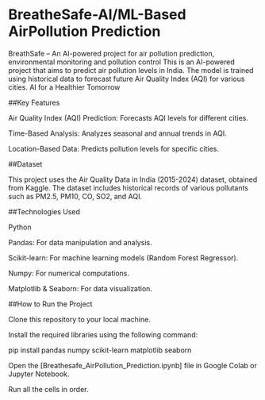 # BreatheSafe-AI/ML-Based AirPollution Prediction
BreathSafe – An AI-powered project for air pollution prediction, environmental monitoring and pollution control
This is an AI-powered project that aims to predict air pollution levels in India. The model is trained using historical data to forecast future Air Quality Index (AQI) for various cities.
AI for a Healthier Tomorrow

##Key Features

Air Quality Index (AQI) Prediction: Forecasts AQI levels for different cities.

Time-Based Analysis: Analyzes seasonal and annual trends in AQI.

Location-Based Data: Predicts pollution levels for specific cities.

##Dataset

This project uses the Air Quality Data in India (2015-2024) dataset, obtained from Kaggle. The dataset includes historical records of various pollutants such as PM2.5, PM10, CO, SO2, and AQI.

##Technologies Used

Python

Pandas: For data manipulation and analysis.

Scikit-learn: For machine learning models (Random Forest Regressor).

Numpy: For numerical computations.

Matplotlib & Seaborn: For data visualization.

##How to Run the Project

Clone this repository to your local machine.

Install the required libraries using the following command:

pip install pandas numpy scikit-learn matplotlib seaborn

Open the [Breathesafe_AirPollution_Prediction.ipynb] file in Google Colab or Jupyter Notebook.

Run all the cells in order.
